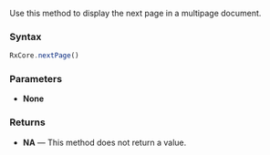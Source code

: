 Use this method to display the next page in a multipage document.

### Syntax

```typescript
RxCore.nextPage()
```

### Parameters

- **None**

### Returns

- **NA** — This method does not return a value.